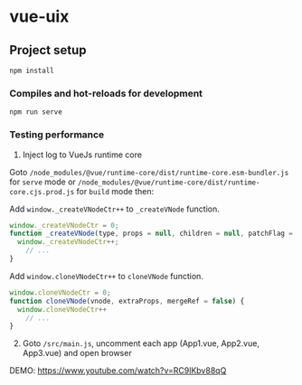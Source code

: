 # vue-uix

## Project setup
```
npm install
```

### Compiles and hot-reloads for development
```
npm run serve
```

### Testing performance
1. Inject log to VueJs runtime core

Goto `/node_modules/@vue/runtime-core/dist/runtime-core.esm-bundler.js` for `serve` mode or `/node_modules/@vue/runtime-core/dist/runtime-core.cjs.prod.js` for `build` mode then:

Add `window._createVNodeCtr++` to `_createVNode` function.
```javascript
window._createVNodeCtr = 0;
function _createVNode(type, props = null, children = null, patchFlag = 0, dynamicProps = null, isBlockNode = false) {
  window._createVNodeCtr++;
    // ...
}
```

Add `window.cloneVNodeCtr++` to `cloneVNode` function.
```javascript
window.cloneVNodeCtr = 0;
function cloneVNode(vnode, extraProps, mergeRef = false) {
  window.cloneVNodeCtr++
    // ...
}
```

2. Goto `/src/main.js`, uncomment each app (App1.vue, App2.vue, App3.vue) and open browser

DEMO: https://www.youtube.com/watch?v=RC9lKbv88qQ
